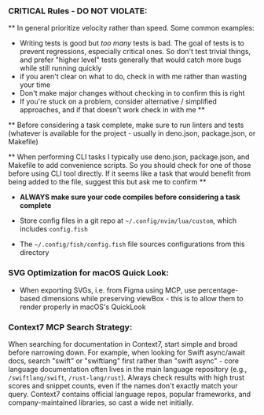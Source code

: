 ### CRITICAL Rules - DO NOT VIOLATE:
** In general prioritize velocity rather than speed. Some common examples:
- Writing tests is good but *too many* tests is bad. The goal of tests is to prevent regressions, especially critical ones. So don't test trivial things, and prefer "higher level" tests generally that would catch more bugs while still running quickly
- if you aren't clear on what to do, check in with me rather than wasting your time
- Don't make major changes without checking in to confirm this is right
- If you're stuck on a problem, consider alternative / simplified approaches, and if that doesn't work check in with me
**

** Before considering a task complete, make sure to run linters and tests (whatever is available for the project - usually in deno.json, package.json, or Makefile)

** When performing CLI tasks I typically use deno.json, package.json, and Makefile to add convenience scripts. So you should check for one of those before using CLI tool directly. If it seems like a task that would benefit from being added to the file, suggest this but ask me to confirm **

- **ALWAYS make sure your code compiles before considering a task complete**

- Store config files in a git repo at `~/.config/nvim/lua/custom`, which includes `config.fish`
- The `~/.config/fish/config.fish` file sources configurations from this directory


### SVG Optimization for macOS Quick Look:
- When exporting SVGs, i.e. from Figma using MCP, use percentage-based dimensions while preserving viewBox - this is to allow them to render properly in macOS's QuickLook


### Context7 MCP Search Strategy:
When searching for documentation in Context7, start simple and broad before narrowing down. For example, when looking for Swift async/await docs, search "swift" or "swiftlang" first rather than "swift async" - core language documentation often lives in the main language repository (e.g., `/swiftlang/swift`, `/rust-lang/rust`). Always check results with high trust scores and snippet counts, even if the names don't exactly match your query. Context7 contains official language repos, popular frameworks, and company-maintained libraries, so cast a wide net initially.
